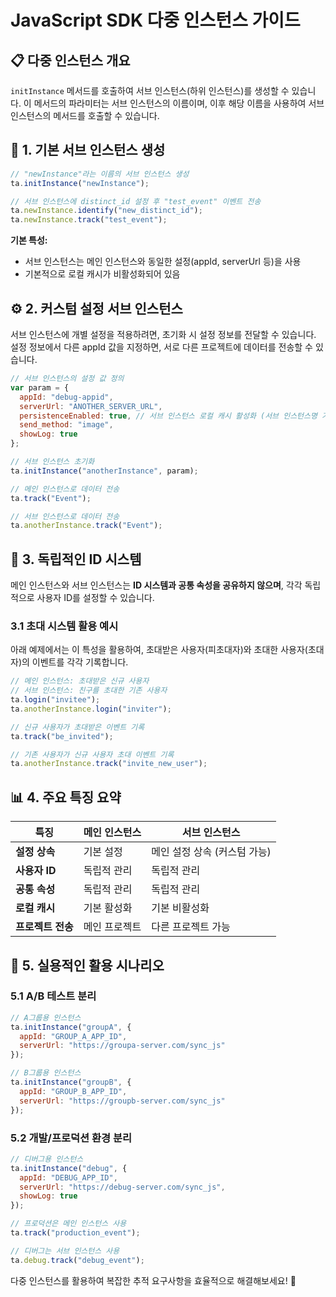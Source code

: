 # JavaScript SDK 다중 인스턴스 가이드

## 📋 다중 인스턴스 개요

`initInstance` 메서드를 호출하여 서브 인스턴스(하위 인스턴스)를 생성할 수 있습니다. 이 메서드의 파라미터는 서브 인스턴스의 이름이며, 이후 해당 이름을 사용하여 서브 인스턴스의 메서드를 호출할 수 있습니다.

## 🚀 1. 기본 서브 인스턴스 생성

```javascript
// "newInstance"라는 이름의 서브 인스턴스 생성
ta.initInstance("newInstance");

// 서브 인스턴스에 distinct_id 설정 후 "test_event" 이벤트 전송
ta.newInstance.identify("new_distinct_id");
ta.newInstance.track("test_event");
```

**기본 특성:**
- 서브 인스턴스는 메인 인스턴스와 동일한 설정(appId, serverUrl 등)을 사용
- 기본적으로 로컬 캐시가 비활성화되어 있음

## ⚙️ 2. 커스텀 설정 서브 인스턴스

서브 인스턴스에 개별 설정을 적용하려면, 초기화 시 설정 정보를 전달할 수 있습니다. 설정 정보에서 다른 appId 값을 지정하면, 서로 다른 프로젝트에 데이터를 전송할 수 있습니다.

```javascript
// 서브 인스턴스의 설정 값 정의
var param = {
  appId: "debug-appid",
  serverUrl: "ANOTHER_SERVER_URL",
  persistenceEnabled: true, // 서브 인스턴스 로컬 캐시 활성화 (서브 인스턴스명 기준으로 구분)
  send_method: "image",
  showLog: true
};

// 서브 인스턴스 초기화
ta.initInstance("anotherInstance", param);

// 메인 인스턴스로 데이터 전송
ta.track("Event");

// 서브 인스턴스로 데이터 전송
ta.anotherInstance.track("Event");
```

## 👥 3. 독립적인 ID 시스템

메인 인스턴스와 서브 인스턴스는 **ID 시스템과 공통 속성을 공유하지 않으며**, 각각 독립적으로 사용자 ID를 설정할 수 있습니다.

### 3.1 초대 시스템 활용 예시

아래 예제에서는 이 특성을 활용하여, 초대받은 사용자(피초대자)와 초대한 사용자(초대자)의 이벤트를 각각 기록합니다.

```javascript
// 메인 인스턴스: 초대받은 신규 사용자
// 서브 인스턴스: 친구를 초대한 기존 사용자
ta.login("invitee");
ta.anotherInstance.login("inviter");

// 신규 사용자가 초대받은 이벤트 기록
ta.track("be_invited");

// 기존 사용자가 신규 사용자 초대 이벤트 기록
ta.anotherInstance.track("invite_new_user");
```

## 📊 4. 주요 특징 요약

| 특징 | 메인 인스턴스 | 서브 인스턴스 |
|------|---------------|---------------|
| **설정 상속** | 기본 설정 | 메인 설정 상속 (커스텀 가능) |
| **사용자 ID** | 독립적 관리 | 독립적 관리 |
| **공통 속성** | 독립적 관리 | 독립적 관리 |
| **로컬 캐시** | 기본 활성화 | 기본 비활성화 |
| **프로젝트 전송** | 메인 프로젝트 | 다른 프로젝트 가능 |

## 🎯 5. 실용적인 활용 시나리오

### 5.1 A/B 테스트 분리

```javascript
// A그룹용 인스턴스
ta.initInstance("groupA", {
  appId: "GROUP_A_APP_ID",
  serverUrl: "https://groupa-server.com/sync_js"
});

// B그룹용 인스턴스  
ta.initInstance("groupB", {
  appId: "GROUP_B_APP_ID",
  serverUrl: "https://groupb-server.com/sync_js"
});
```

### 5.2 개발/프로덕션 환경 분리

```javascript
// 디버그용 인스턴스
ta.initInstance("debug", {
  appId: "DEBUG_APP_ID",
  serverUrl: "https://debug-server.com/sync_js",
  showLog: true
});

// 프로덕션은 메인 인스턴스 사용
ta.track("production_event");

// 디버그는 서브 인스턴스 사용
ta.debug.track("debug_event");
```

다중 인스턴스를 활용하여 복잡한 추적 요구사항을 효율적으로 해결해보세요! 🚀